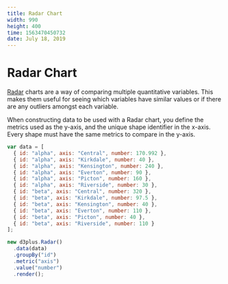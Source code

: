 ```yaml
---
title: Radar Chart
width: 990
height: 400
time: 1563470450732
date: July 18, 2019
---
```


# Radar Chart

[Radar](http://d3plus.org/docs/#Radar) charts are a way of comparing multiple quantitative variables. This makes them useful for seeing which variables have similar values or if there are any outliers amongst each variable. 

When constructing data to be used with a Radar chart, you define the metrics used as the y-axis, and the unique shape identifier in the x-axis. Every shape must have the same metrics to compare in the y-axis.



```js
var data = [
  { id: "alpha", axis: "Central", number: 170.992 },
  { id: "alpha", axis: "Kirkdale", number: 40 },
  { id: "alpha", axis: "Kensington", number: 240 },
  { id: "alpha", axis: "Everton", number: 90 },
  { id: "alpha", axis: "Picton", number: 160 },
  { id: "alpha", axis: "Riverside", number: 30 },
  { id: "beta", axis: "Central", number: 320 },
  { id: "beta", axis: "Kirkdale", number: 97.5 },
  { id: "beta", axis: "Kensington", number: 40 },
  { id: "beta", axis: "Everton", number: 110 },
  { id: "beta", axis: "Picton", number: 40 },
  { id: "beta", axis: "Riverside", number: 110 }
];

new d3plus.Radar()
  .data(data)
  .groupBy("id")
  .metric("axis")
  .value("number")
  .render();
```
